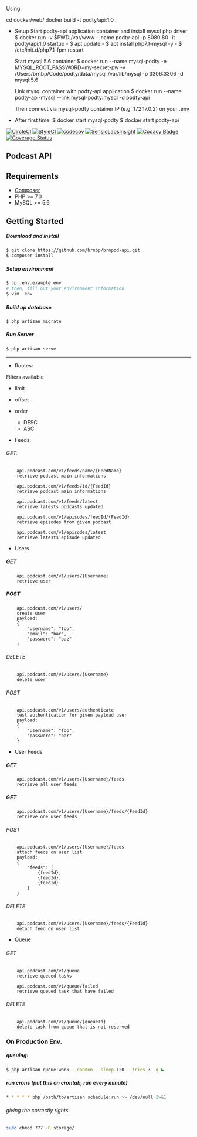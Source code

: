 Using:

cd docker/web/
docker build -t podty/api:1.0 .

- Setup
  Start podty-api application container and install mysql php driver
    $ docker run -v $PWD:/var/www --name podty-api -p 8080:80 -it podty/api:1.0 startup
       - $ apt update
       - $ apt install php7.1-mysql -y
       - $ /etc/init.d/php7.1-fpm restart

  Start mysql 5.6 container
    $ docker run --name mysql-podty -e MYSQL_ROOT_PASSWORD=my-secret-pw -v /Users/brnbp/Code/podty/data/mysql:/var/lib/mysql -p 3306:3306 -d mysql:5.6

  Link mysql container with podty-api application
    $ docker run --name podty-api-mysql --link mysql-podty:mysql -d podty-api

  Then connect via mysql-podty container IP (e.g. 172.17.0.2) on your .env

- After first time:
  $ docker start mysql-podty
  $ docker start podty-api

[![CircleCI](https://circleci.com/gh/brnbp/podty-api.svg?style=svg&circle-token=120eaa9768f28a5ae58d7c3b88e66fe628c304d0)](https://circleci.com/gh/brnbp/podty-api)
[![StyleCI](https://styleci.io/repos/57003001/shield?branch=master)](https://styleci.io/repos/57003001)
[![codecov](https://codecov.io/gh/brnbp/podty-api/branch/master/graph/badge.svg)](https://codecov.io/gh/brnbp/podty-api)
[![SensioLabsInsight](https://insight.sensiolabs.com/projects/4ddf7889-ef30-4e89-b5c5-7fafa7da9b9f/small.png)](https://insight.sensiolabs.com/projects/4ddf7889-ef30-4e89-b5c5-7fafa7da9b9f)
[![Codacy Badge](https://api.codacy.com/project/badge/Grade/651998c049474a47aabac3071cda0ad0)](https://www.codacy.com/app/bruno9pereira/podty-api?utm_source=github.com&amp;utm_medium=referral&amp;utm_content=brnbp/podty-api&amp;utm_campaign=Badge_Grade)
[![Coverage Status](https://coveralls.io/repos/github/brnbp/podty-api/badge.svg?branch=master)](https://coveralls.io/github/brnbp/podty-api?branch=master)

## Podcast API

## Requirements
- [Composer](https://getcomposer.org)
- PHP >= 7.0
- MySQL >= 5.6

## Getting Started
##### Download and install
```bash
$ git clone https://github.com/brnbp/brnpod-api.git .
$ composer install
```

##### Setup environment
```bash
$ cp .env.example.env
# then, fill out your environment information
$ vim .env
```

##### Build up database
```bash
$ php artisan migrate
```

##### Run Server
```bash
$ php artisan serve
```

-------


- Routes:

Filters available
 - limit
 - offset
 - order
    - DESC
    - ASC

- Feeds:

###### GET:
```
    api.podcast.com/v1/feeds/name/{FeedName}
    retrieve podcast main informations
```

```
    api.podcast.com/v1/feeds/id/{FeedId}
    retrieve podcast main informations
```

```
    api.podcast.com/v1/feeds/latest
    retrieve latests podcasts updated
```

```
    api.podcast.com/v1/episodes/feedId/{FeedId}
    retrieve episodes from given podcast
```

```
    api.podcast.com/v1/episodes/latest
    retrieve latests episode updated
```

- Users

##### GET
```
    api.podcast.com/v1/users/{Username}
    retrieve user
```

##### POST
```
    api.podcast.com/v1/users/
    create user
    payload:
    {
        "username": "foo",
        "email": "bar",
        "password": "baz"
    }
```

###### DELETE
```
    api.podcast.com/v1/users/{Username}
    delete user
```

###### POST
```
    api.podcast.com/v1/users/authenticate
    test authentication for given payload user
    payload:
    {
        "username": "foo",
        "password": "bar"
    }
```


- User Feeds

##### GET
```
    api.podcast.com/v1/users/{Username}/feeds
    retrieve all user feeds
```

##### GET
```
    api.podcast.com/v1/users/{Username}/feeds/{FeedId}
    retrieve one user feeds
```

###### POST
```
    api.podcast.com/v1/users/{Username}/feeds
    attach feeds on user list
    payload:
    {
        "feeds": [
            {feedId},
            {feedId},
            {feedId}
        ]
    }
```

###### DELETE
```
    api.podcast.com/v1/users/{Username}/feeds/{FeedId}
    detach feed on user list
```


- Queue

###### GET
```
    api.podcast.com/v1/queue
    retrieve queued tasks
```

```
    api.podcast.com/v1/queue/failed
    retrieve queued task that have failed
```
###### DELETE
```
    api.podcast.com/v1/queue/{queueId}
    delete task from queue that is not reserved
```


### On Production Env.

##### queuing:
```bash
$ php artisan queue:work --daemon --sleep 120 --tries 3 -q &
```

##### run crons (put this on crontab, run every minute)
```bash
* * * * * php /path/to/artisan schedule:run >> /dev/null 2>&1
```

###### giving the correctly rights
```bash
sudo chmod 777 -R storage/
```
